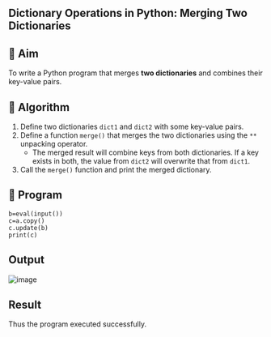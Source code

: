 ## Dictionary Operations in Python: Merging Two Dictionaries

## 🎯 Aim
To write a Python program that merges **two dictionaries** and combines their key-value pairs.

## 🧠 Algorithm
1. Define two dictionaries `dict1` and `dict2` with some key-value pairs.
2. Define a function `merge()` that merges the two dictionaries using the `**` unpacking operator.
   - The merged result will combine keys from both dictionaries. If a key exists in both, the value from `dict2` will overwrite that from `dict1`.
3. Call the `merge()` function and print the merged dictionary.

## 🧾 Program
```a=eval(input())
b=eval(input())
c=a.copy()
c.update(b)
print(c)
```
## Output
![image](https://github.com/user-attachments/assets/b99114e9-962d-4292-9d3a-c99032236cf5)

## Result
Thus the program executed successfully.
